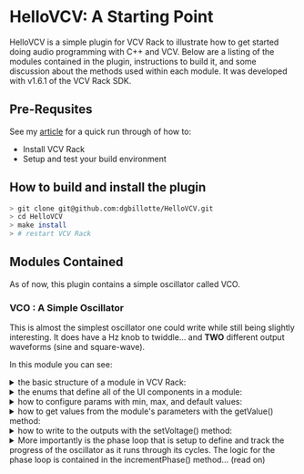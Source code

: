 # HelloVCV: A Starting Point

HelloVCV is a simple plugin for VCV Rack to illustrate how to get started
doing audio programming with C++ and VCV. Below are a listing of the modules
contained in the plugin, instructions to build it, and some discussion about the methods used within each module. It was developed with v1.6.1 of the
VCV Rack SDK.

## Pre-Requsites
See my [article](http://dgbillotte.com/2021/08/29/Audio-Programming-with-C-and-VCV-Rack/) for a quick run through of how to:
- Install VCV Rack
- Setup and test your build environment


## How to build and install the plugin
```bash
> git clone git@github.com:dgbillotte/HelloVCV.git
> cd HelloVCV
> make install
> # restart VCV Rack
```

## Modules Contained
As of now, this plugin contains a simple oscillator called VCO.

### VCO : A Simple Oscillator
This is almost the simplest oscillator one could write while still being
slightly interesting. It does have a Hz knob to twiddle... and **TWO** different
output waveforms (sine and square-wave).

In this module you can see:
<details>
<summary>
the basic structure of a module in VCV Rack:
</summary>

```c++
#include "plugin.hpp"

// your sub-struct of Module holds all of the logic for your module
struct VCO : Module {

    // define UI components in enums like this
	enum ParamIds {
		FREQUENCY_PARAM,
		NUM_PARAMS
	};
    // ...

	VCO() {
		config(NUM_PARAMS, NUM_INPUTS, NUM_OUTPUTS, NUM_LIGHTS);
		// configure params and do setup here
	}

	void process(const ProcessArgs& args) override {
        // args.sampleRate is useful sometimes

        // do all audio processing work here
	}
};

// your sub-struct of ModuleWidget is where you layout the UI of the widget
struct VCOWidget : ModuleWidget {
	VCOWidget(VCO* module) {
		setModule(module);

		// set the background image
		setPanel(APP->window->loadSvg(asset::plugin(pluginInstance, "res/VCO.svg")));

		// place components with calls like these
		addParam(createParamCentered<RoundLargeBlackKnob>(
            mm2px(Vec(10.792, 30.f)), module, VCO::FREQUENCY_PARAM));
		addOutput(createOutputCentered<PJ301MPort>(
            mm2px(Vec(10.792, 95.f)), module, VCO::SINE_OUTPUT));
	}
};

// this binds your module together into something Rack can work with
Model* modelVCO = createModel<VCO, VCOWidget>("VCO");
```
</details>

<details>
<summary>
the enums that define all of the UI components in a module:
</summary>

```c++
	enum ParamIds {
		FREQUENCY_PARAM,
		NUM_PARAMS
	};
	enum InputIds {
		NUM_INPUTS
	};
	enum OutputIds {
		SINE_OUTPUT,
		SQUARE_OUTPUT,
		NUM_OUTPUTS
	};
    enum LightIds {
		NUM_LIGHTS
	};
```
</details>

<details>
<summary>
how to configure params with min, max, and default values:

</summary>

```c++
	VCO() {
		config(NUM_PARAMS, NUM_INPUTS, NUM_OUTPUTS, NUM_LIGHTS);

		/* 
		 * configure the frequency knob:
		 *   min-val: 0.f
		 *   max-val: 10000.f
		 *   default-val: 440.f
		 *   text-for-ui: ...
		 */
		configParam(FREQUENCY_PARAM, 0.f, 10000.f, 440.f, "Frequency in Hz");
	}
```

</details>

<details>
<summary>
how to get values from the module's parameters with the getValue() method:
</summary>

```c++
    // get the base frequency from the frequency-knob
    float freq = params[FREQUENCY_PARAM].getValue();
```
</details>

<details>
<summary>
how to write to the outputs with the setVoltage() method:

</summary>

```c++
    // calculate and write the sine output 		
    float sine_output = _gain * sin(_phase);
    outputs[SINE_OUTPUT].setVoltage(sine_output);
```
</details>

<details>
<summary>
More importantly is the phase loop that is setup to define and track the 
progress of the oscillator as it runs through its cycles. The logic for the
phase loop is contained in the incrementPhase() method... (read on)

</summary>

```c++
void incrementPhase(float freq, float sampleRate) {
    // calculate the phase increment
    float phase_increment = _2PI * freq / sampleRate;

    // push the oscillator forward one step
    _phase += phase_increment;
    if(_phase >= _2PI) {
        _phase -= _2PI;
    }
}
```

Some things to note:
- _phase represents the current position in the phase loop
- _phase is never reset to 0.f after initialization, but gets 2PI subtracted from it so that the little bits left over don't get lost.
- the interval of the cycle is [0..2PI]

The basic idea is that we need to run a cycle that is exactly the length of one period of the waveform that we want to produce. Since we know that the sin() function repeats on the interval of [0..2PI] radians, we can define that as the length of our cycle. Now we need to determine how quickly we run through the cycle, this is called the phase-increment value and will have units of cycles/sample or radians/sample where 1 cycle = 2PI radians.

Given the sample-rate in samples/second and a target oscillator frequency in cycles/second, frequency/sample-rate gives cycles/sample. Multiplying that by 2PI produces radians/sample which is our phase increment value:
```c++
    float phase_increment = _2PI * freq / sampleRate;
```

From there, we add the phase_increment to the current phase. If that value is greater than 2PI, we have passed our interval and we need to wrap it back around to the beginning, which we do by subtracting 2PI from it. Since the exact end of a cycle will not likely ever be exactly on a sample boundary, we have to carry the little difference forward to the next cycle, otherwise discontinuities and aliasing will be introduced into the signal.

With this basic loop in place we can use any function that repeats on 2PI to produce our waveform.


</details>
